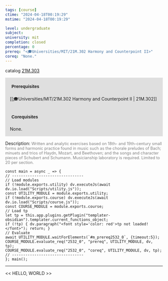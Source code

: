 ```yaml
---
tags: [course]
ctime: "2024-04-18T00:19:29"
mstime: "2024-04-18T00:19:29"

level: undergraduate
subject: 
university: mit
completion: closed
percentage: 0
prereq: "<🎓Universities/MIT/21M.302 Harmony and Counterpoint II>"
coreq: "None."
---
```


catalog [21M.303](http://student.mit.edu/catalog/m21Ma.html#21M.303)

<span style="display: block; padding: 15px; background-color: rgb(100, 100, 100, 0.2);"><font id="m_prereq2532_0" style="display: block; font-family: Arial, sans-serif; font-weight: bold; padding: 5px">Prerequisites</font><br><span id="prereq2532_0">[[🎓Universities/MIT/21M.302 Harmony and Counterpoint II | 21M.302]]</span></span>
<span style="display: block; padding: 15px; background-color: rgb(100, 100, 100, 0.2);"><font id="m_coreq2532_0" style="display: block; font-family: Arial, sans-serif; font-weight: bold; padding: 5px">Corequisites</font><br><span id="coreq2532_0">None.</span></span>

<font style="">Description:</font>
<font style="color: grey; font-size: 0.8rem;">Written and analytic exercises based on 18th- and 19th-century small forms and harmonic practice found in music such as the chorale preludes of Bach; minuets and trios of Haydn, Mozart, and Beethoven; and the songs and character pieces of Schubert and Schumann. Musicianship laboratory is required. Limited to 20 per section.</font>

```dataviewjs
const main = async _ => {
// --------------------------------
// Load modules
if (!module.exports.utility) dv.executeJs(await dv.io.load("Scripts/utility.js"));
const UTILITY_MODULE = module.exports.utility;
if (!module.exports.course) dv.executeJs(await dv.io.load("Scripts/course.js"));
const COURSE_MODULE = module.exports.course;
// Load tp
let tp = this.app.plugins.getPlugin("templater-obsidian").templater.current_functions_object;
if (!tp) { dv.paragraph("<font style='color: red'>tp not loaded!</font>"); return; }
// Evaluate
await UTILITY_MODULE.waitForElements(`#m_prereq2532_0`, {timeout:5});
COURSE_MODULE.evaluate_req("2532_0", "prereq", UTILITY_MODULE, dv, tp);
COURSE_MODULE.evaluate_req("2532_0", "coreq", UTILITY_MODULE, dv, tp);
// --------------------------------
}; main();
```

---

<< HELLO, WORLD >>
